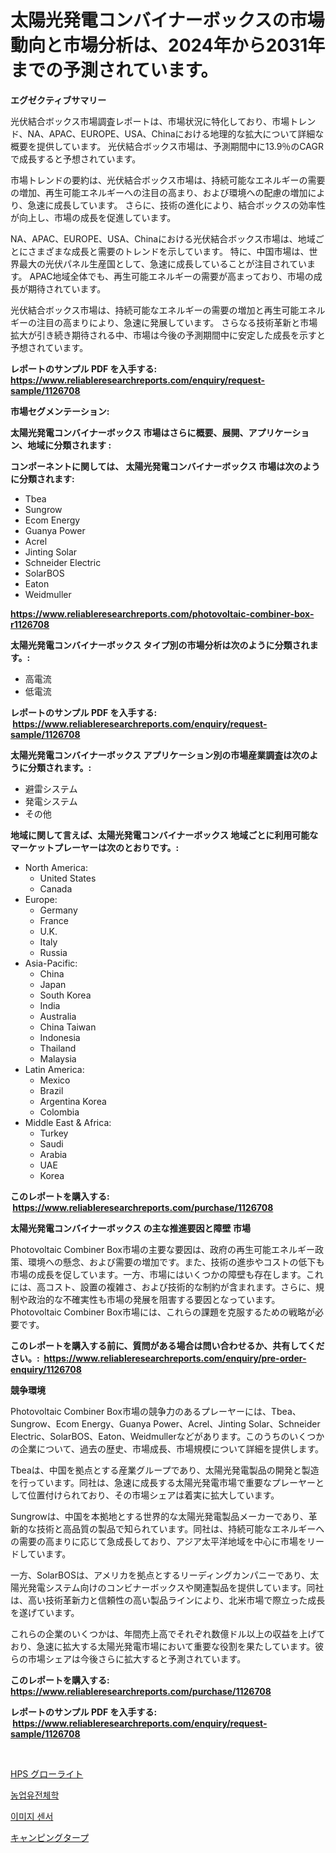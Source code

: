 <p><h1>太陽光発電コンバイナーボックスの市場動向と市場分析は、2024年から2031年までの予測されています。</h1></p><p><strong>エグゼクティブサマリー</strong></p>
<p><p>光伏結合ボックス市場調査レポートは、市場状況に特化しており、市場トレンド、NA、APAC、EUROPE、USA、Chinaにおける地理的な拡大について詳細な概要を提供しています。 光伏結合ボックス市場は、予測期間中に13.9％のCAGRで成長すると予想されています。</p><p>市場トレンドの要約は、光伏結合ボックス市場は、持続可能なエネルギーの需要の増加、再生可能エネルギーへの注目の高まり、および環境への配慮の増加により、急速に成長しています。 さらに、技術の進化により、結合ボックスの効率性が向上し、市場の成長を促進しています。</p><p>NA、APAC、EUROPE、USA、Chinaにおける光伏結合ボックス市場は、地域ごとにさまざまな成長と需要のトレンドを示しています。 特に、中国市場は、世界最大の光伏パネル生産国として、急速に成長していることが注目されています。 APAC地域全体でも、再生可能エネルギーの需要が高まっており、市場の成長が期待されています。</p><p>光伏結合ボックス市場は、持続可能なエネルギーの需要の増加と再生可能エネルギーの注目の高まりにより、急速に発展しています。 さらなる技術革新と市場拡大が引き続き期待される中、市場は今後の予測期間中に安定した成長を示すと予想されています。</p></p>
<p><strong>レポートのサンプル PDF を入手する: <a href="https://www.reliableresearchreports.com/enquiry/request-sample/1126708">https://www.reliableresearchreports.com/enquiry/request-sample/1126708</a></strong></p>
<p><strong>市場セグメンテーション:</strong></p>
<p><strong> 太陽光発電コンバイナーボックス 市場はさらに概要、展開、アプリケーション、地域に分類されます :</strong></p>
<p><strong>コンポーネントに関しては、 太陽光発電コンバイナーボックス 市場は次のように分類されます: &nbsp;</strong></p>
<p><ul><li>Tbea</li><li>Sungrow</li><li>Ecom Energy</li><li>Guanya Power</li><li>Acrel</li><li>Jinting Solar</li><li>Schneider Electric</li><li>SolarBOS</li><li>Eaton</li><li>Weidmuller</li></ul></p>
<p><strong><a href="https://www.reliableresearchreports.com/photovoltaic-combiner-box-r1126708">https://www.reliableresearchreports.com/photovoltaic-combiner-box-r1126708</a></strong></p>
<p><strong> 太陽光発電コンバイナーボックス タイプ別の市場分析は次のように分類されます。:</strong></p>
<p><ul><li>高電流</li><li>低電流</li></ul></p>
<p><strong>レポートのサンプル PDF を入手する: &nbsp;<a href="https://www.reliableresearchreports.com/enquiry/request-sample/1126708">https://www.reliableresearchreports.com/enquiry/request-sample/1126708</a></strong></p>
<p><strong> 太陽光発電コンバイナーボックス アプリケーション別の市場産業調査は次のように分類されます。:</strong></p>
<p><ul><li>避雷システム</li><li>発電システム</li><li>その他</li></ul></p>
<p><strong>地域に関して言えば、太陽光発電コンバイナーボックス 地域ごとに利用可能なマーケットプレーヤーは次のとおりです。:</strong></p>
<p><ul>
    <li>
        North America:
        <ul>
            <li>United States</li>
            <li>Canada</li>
        </ul>
    </li>
    <li>
        Europe:
        <ul>
            <li>Germany</li>
            <li>France</li>
            <li>U.K.</li>
            <li>Italy</li>
            <li>Russia</li>
        </ul>
    </li>
    <li>
        Asia-Pacific:
        <ul>
            <li>China</li>
            <li>Japan</li>
            <li>South Korea</li>
            <li>India</li>
            <li>Australia</li>
            <li>China Taiwan</li>
            <li>Indonesia</li>
            <li>Thailand</li>
            <li>Malaysia</li>
        </ul>
    </li>
    <li>
        Latin America:
        <ul>
            <li>Mexico</li>
            <li>Brazil</li>
            <li>Argentina Korea</li>
            <li>Colombia</li>
        </ul>
    </li>
    <li>
        Middle East & Africa:
        <ul>
            <li>Turkey</li>
            <li>Saudi</li>
            <li>Arabia</li>
            <li>UAE</li>
            <li>Korea</li>
        </ul>
    </li>
    </ul></p>
<p><strong>このレポートを購入する: &nbsp;<a href="https://www.reliableresearchreports.com/purchase/1126708">https://www.reliableresearchreports.com/purchase/1126708</a></strong></p>
<p><strong>太陽光発電コンバイナーボックス の主な推進要因と障壁 市場</strong></p>
<p><p>Photovoltaic Combiner Box市場の主要な要因は、政府の再生可能エネルギー政策、環境への懸念、および需要の増加です。また、技術の進歩やコストの低下も市場の成長を促しています。一方、市場にはいくつかの障壁も存在します。これには、高コスト、設置の複雑さ、および技術的な制約が含まれます。さらに、規制や政治的な不確実性も市場の発展を阻害する要因となっています。 Photovoltaic Combiner Box市場には、これらの課題を克服するための戦略が必要です。</p></p>
<p><strong>このレポートを購入する前に、質問がある場合は問い合わせるか、共有してください。:&nbsp; <a href="https://www.reliableresearchreports.com/enquiry/pre-order-enquiry/1126708">https://www.reliableresearchreports.com/enquiry/pre-order-enquiry/1126708</a></strong></p>
<p><strong>競争環境</strong></p>
<p><p>Photovoltaic Combiner Box市場の競争力のあるプレーヤーには、Tbea、Sungrow、Ecom Energy、Guanya Power、Acrel、Jinting Solar、Schneider Electric、SolarBOS、Eaton、Weidmullerなどがあります。このうちのいくつかの企業について、過去の歴史、市場成長、市場規模について詳細を提供します。</p><p>Tbeaは、中国を拠点とする産業グループであり、太陽光発電製品の開発と製造を行っています。同社は、急速に成長する太陽光発電市場で重要なプレーヤーとして位置付けられており、その市場シェアは着実に拡大しています。</p><p>Sungrowは、中国を本拠地とする世界的な太陽光発電製品メーカーであり、革新的な技術と高品質の製品で知られています。同社は、持続可能なエネルギーへの需要の高まりに応じて急成長しており、アジア太平洋地域を中心に市場をリードしています。</p><p>一方、SolarBOSは、アメリカを拠点とするリーディングカンパニーであり、太陽光発電システム向けのコンビナーボックスや関連製品を提供しています。同社は、高い技術革新力と信頼性の高い製品ラインにより、北米市場で際立った成長を遂げています。</p><p>これらの企業のいくつかは、年間売上高でそれぞれ数億ドル以上の収益を上げており、急速に拡大する太陽光発電市場において重要な役割を果たしています。彼らの市場シェアは今後さらに拡大すると予測されています。</p></p>
<p><strong>このレポートを購入する: &nbsp; <a href="https://www.reliableresearchreports.com/purchase/1126708">https://www.reliableresearchreports.com/purchase/1126708</a></strong></p>
<p><strong>レポートのサンプル PDF を入手する: &nbsp;<a href="https://www.reliableresearchreports.com/enquiry/request-sample/1126708">https://www.reliableresearchreports.com/enquiry/request-sample/1126708</a></strong><strong></strong></p>
<p>&nbsp;</p>
<p><p><a href="https://medium.com/@gordonilbrtck0879367/hps%E3%82%B0%E3%83%AD%E3%83%BC%E3%83%A9%E3%82%A4%E3%83%88%E5%B8%82%E5%A0%B4%E8%A6%8F%E6%A8%A1%E3%81%AF-%E3%82%B0%E3%83%AD%E3%83%BC%E3%83%90%E3%83%AB%E7%94%A3%E6%A5%AD%E3%81%AB%E3%81%8A%E3%81%91%E3%82%8B%E6%9C%80%E9%81%A9%E3%81%AA%E3%83%9E%E3%83%BC%E3%82%B1%E3%83%86%E3%82%A3%E3%83%B3%E3%82%B0%E3%83%81%E3%83%A3%E3%83%8D%E3%83%AB%E3%82%92%E6%98%8E%E3%82%89%E3%81%8B%E3%81%AB%E3%81%97%E3%81%BE%E3%81%99-a2ed72983e7a">HPS グローライト</a></p><p><a href="https://medium.com/@sweetums856856/2024%EB%85%84%EB%B6%80%ED%84%B0-2031%EB%85%84%EA%B9%8C%EC%A7%80%EC%9D%98-agrigenomics-%EC%8B%9C%EC%9E%A5-%EC%A0%90%EC%9C%A0%EC%9C%A8-%EB%B3%80%ED%99%94-%EB%B0%8F-%EC%8B%9C%EC%9E%A5-%EC%84%B1%EC%9E%A5-%EC%B6%94%EC%9D%B4-058f34d2f214">농업유전체학</a></p><p><a href="https://medium.com/@brianakoepp2023/%EC%9D%B4%EB%AF%B8%EC%A7%80-%EC%84%BC%EC%84%9C-%EC%8B%9C%EC%9E%A5-%EC%A0%84%EB%A7%9D-%EC%82%B0%EC%97%85-%ED%98%84%ED%99%A9-%EB%B0%8F-%EC%98%88%EC%B8%A1-2024%EB%85%84%EB%B6%80%ED%84%B0-2031%EB%85%84-60e93a6e3da3">이미지 센서</a></p><p><a href="https://medium.com/@boydsmitham37/%E3%82%AD%E3%83%A3%E3%83%B3%E3%83%97%E7%94%A8%E3%82%BF%E3%83%BC%E3%83%97%E5%B8%82%E5%A0%B4%E8%A6%8F%E6%A8%A1-%E5%B8%82%E5%A0%B4%E3%81%AE%E8%A6%8B%E9%80%9A%E3%81%97%E3%81%A8%E5%B8%82%E5%A0%B4%E4%BA%88%E6%B8%AC-2024%E5%B9%B4%E3%81%8B%E3%82%892031%E5%B9%B4%E3%81%BE%E3%81%A7-64b3da4470be">キャンピングタープ</a></p></p>